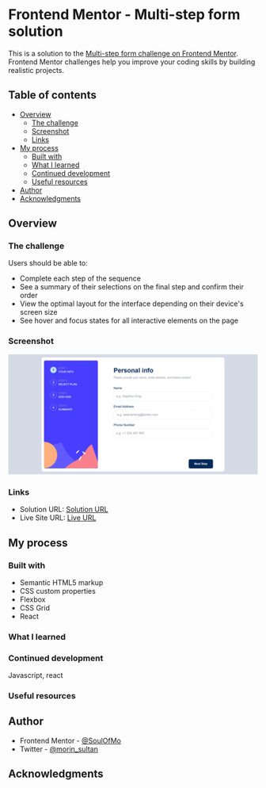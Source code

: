# Frontend Mentor - Multi-step form solution

This is a solution to the [Multi-step form challenge on Frontend Mentor](https://www.frontendmentor.io/challenges/multistep-form-YVAnSdqQBJ). Frontend Mentor challenges help you improve your coding skills by building realistic projects.

## Table of contents

- [Overview](#overview)
  - [The challenge](#the-challenge)
  - [Screenshot](#screenshot)
  - [Links](#links)
- [My process](#my-process)
  - [Built with](#built-with)
  - [What I learned](#what-i-learned)
  - [Continued development](#continued-development)
  - [Useful resources](#useful-resources)
- [Author](#author)
- [Acknowledgments](#acknowledgments)

## Overview

### The challenge

Users should be able to:

- Complete each step of the sequence
- See a summary of their selections on the final step and confirm their order
- View the optimal layout for the interface depending on their device's screen size
- See hover and focus states for all interactive elements on the page

### Screenshot

![](./src/assets/screenshot.png)

### Links

- Solution URL: [Solution URL](https://github.com/SoulOfMo/multi-step-form)
- Live Site URL: [Live URL](https://multistepform-mo.netlify.app/)

## My process

### Built with

- Semantic HTML5 markup
- CSS custom properties
- Flexbox
- CSS Grid
- React

### What I learned

### Continued development

Javascript, react

### Useful resources

## Author

- Frontend Mentor - [@SoulOfMo](https://www.frontendmentor.io/profile/SoulOfMo)
- Twitter - [@morin_sultan](https://x.com/morin_sultan)

## Acknowledgments
